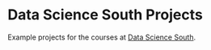 # Data Science South Projects

Example projects for the courses at [Data Science South](https://www.datasciencesouth.com/).
